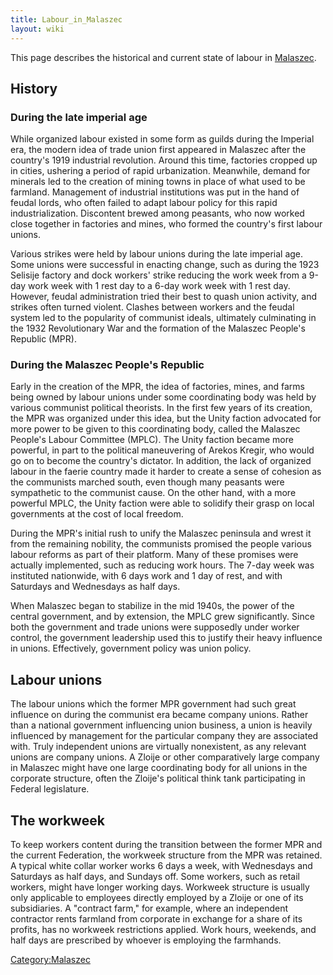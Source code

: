 ```yaml
---
title: Labour_in_Malaszec
layout: wiki
---
```

This page describes the historical and current state of labour in
[Malaszec](Malaszec "wikilink").

## History

### During the late imperial age

While organized labour existed in some form as guilds during the
Imperial era, the modern idea of trade union first appeared in Malaszec
after the country's 1919 industrial revolution. Around this time,
factories cropped up in cities, ushering a period of rapid urbanization.
Meanwhile, demand for minerals led to the creation of mining towns in
place of what used to be farmland. Management of industrial institutions
was put in the hand of feudal lords, who often failed to adapt labour
policy for this rapid industrialization. Discontent brewed among
peasants, who now worked close together in factories and mines, who
formed the country's first labour unions.

Various strikes were held by labour unions during the late imperial age.
Some unions were successful in enacting change, such as during the 1923
Selisije factory and dock workers' strike reducing the work week from a
9-day work week with 1 rest day to a 6-day work week with 1 rest day.
However, feudal administration tried their best to quash union activity,
and strikes often turned violent. Clashes between workers and the feudal
system led to the popularity of communist ideals, ultimately culminating
in the 1932 Revolutionary War and the formation of the Malaszec People's
Republic (MPR).

### During the Malaszec People's Republic

Early in the creation of the MPR, the idea of factories, mines, and
farms being owned by labour unions under some coordinating body was held
by various communist political theorists. In the first few years of its
creation, the MPR was organized under this idea, but the Unity faction
advocated for more power to be given to this coordinating body, called
the Malaszec People's Labour Committee (MPLC). The Unity faction became
more powerful, in part to the political maneuvering of Arekos Kregir,
who would go on to become the country's dictator. In addition, the lack
of organized labour in the faerie country made it harder to create a
sense of cohesion as the communists marched south, even though many
peasants were sympathetic to the communist cause. On the other hand,
with a more powerful MPLC, the Unity faction were able to solidify their
grasp on local governments at the cost of local freedom.

During the MPR's initial rush to unify the Malaszec peninsula and wrest
it from the remaining nobility, the communists promised the people
various labour reforms as part of their platform. Many of these promises
were actually implemented, such as reducing work hours. The 7-day week
was instituted nationwide, with 6 days work and 1 day of rest, and with
Saturdays and Wednesdays as half days.

When Malaszec began to stabilize in the mid 1940s, the power of the
central government, and by extension, the MPLC grew significantly. Since
both the government and trade unions were supposedly under worker
control, the government leadership used this to justify their heavy
influence in unions. Effectively, government policy was union policy.

## Labour unions

The labour unions which the former MPR government had such great
influence on during the communist era became company unions. Rather than
a national government influencing union business, a union is heavily
influenced by management for the particular company they are associated
with. Truly independent unions are virtually nonexistent, as any
relevant unions are company unions. A Zloije or other comparatively
large company in Malaszec might have one large coordinating body for all
unions in the corporate structure, often the Zloije's political think
tank participating in Federal legislature.

## The workweek

To keep workers content during the transition between the former MPR and
the current Federation, the workweek structure from the MPR was
retained. A typical white collar worker works 6 days a week, with
Wednesdays and Saturdays as half days, and Sundays off. Some workers,
such as retail workers, might have longer working days. Workweek
structure is usually only applicable to employees directly employed by a
Zloije or one of its subsidiaries. A "contract farm," for example, where
an independent contractor rents farmland from corporate in exchange for
a share of its profits, has no workweek restrictions applied. Work
hours, weekends, and half days are prescribed by whoever is employing
the farmhands.

[Category:Malaszec](Category:Malaszec "wikilink")